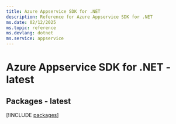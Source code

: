 ```yaml
---
title: Azure Appservice SDK for .NET
description: Reference for Azure Appservice SDK for .NET
ms.date: 02/12/2025
ms.topic: reference
ms.devlang: dotnet
ms.service: appservice
---
```

# Azure Appservice SDK for .NET - latest
## Packages - latest
[!INCLUDE [packages](appservice-index.md)]